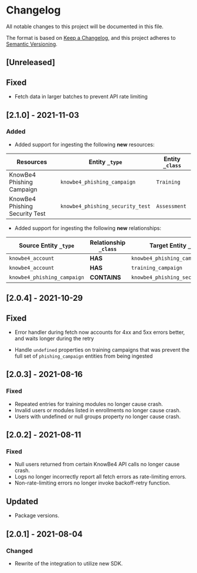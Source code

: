 # Changelog

All notable changes to this project will be documented in this file.

The format is based on [Keep a Changelog](https://keepachangelog.com/en/1.0.0/),
and this project adheres to
[Semantic Versioning](https://semver.org/spec/v2.0.0.html).

## [Unreleased]

## Fixed

- Fetch data in larger batches to prevent API rate limiting

## [2.1.0] - 2021-11-03

### Added

- Added support for ingesting the following **new** resources:

| Resources                      | Entity `_type`                   | Entity `_class` |
| ------------------------------ | -------------------------------- | --------------- |
| KnowBe4 Phishing Campaign      | `knowbe4_phishing_campaign`      | `Training`      |
| KnowBe4 Phishing Security Test | `knowbe4_phishing_security_test` | `Assessment`    |

- Added support for ingesting the following **new** relationships:

| Source Entity `_type`       | Relationship `_class` | Target Entity `_type`            |
| --------------------------- | --------------------- | -------------------------------- |
| `knowbe4_account`           | **HAS**               | `knowbe4_phishing_campaign`      |
| `knowbe4_account`           | **HAS**               | `training_campaign`              |
| `knowbe4_phishing_campaign` | **CONTAINS**          | `knowbe4_phishing_security_test` |

## [2.0.4] - 2021-10-29

## Fixed

- Error handler during fetch now accounts for 4xx and 5xx errors better, and
  waits longer during the retry

- Handle `undefined` properties on training campaigns that was prevent the full
  set of `phishing_campaign` entities from being ingested

## [2.0.3] - 2021-08-16

### Fixed

- Repeated entries for training modules no longer cause crash.
- Invalid users or modules listed in enrollments no longer cause crash.
- Users with undefined or null groups property no longer cause crash.

## [2.0.2] - 2021-08-11

### Fixed

- Null users returned from certain KnowBe4 API calls no longer cause crash.
- Logs no longer incorrectly report all fetch errors as rate-limiting errors.
- Non-rate-limiting errors no longer invoke backoff-retry function.

## Updated

- Package versions.

## [2.0.1] - 2021-08-04

### Changed

- Rewrite of the integration to utilize new SDK.
